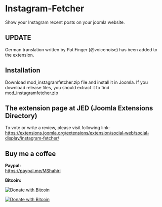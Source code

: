 # Instagram-Fetcher
Show your Instagram recent posts on your joomla website.

## UPDATE                         
                
German translation written by Pat Finger (@voicenoise) has been added to the extension.



## Installation
Download mod_instagramfetcher.zip file and install it in Joomla. If you download release files, you should extract it to find mod_instagramfetcher.zip                    

## The extension page at JED (Joomla Extensions Directory)                         
                      
To vote or write a review, please visit following link:                      
https://extensions.joomla.org/extensions/extension/social-web/social-display/instagram-fetcher/

## Buy me a coffee       

**Paypal:**                
https://paypal.me/MShahiri           

**Bitcoin:**
                                                                   
[![Donate with Bitcoin](https://en.cryptobadges.io/badge/small/16f1DStB3YG3R4BMTa1zGYRxN9i7FAqtUX)](https://en.cryptobadges.io/donate/16f1DStB3YG3R4BMTa1zGYRxN9i7FAqtUX)
                                                   
  [![Donate with Bitcoin](https://en.cryptobadges.io/badge/big/16f1DStB3YG3R4BMTa1zGYRxN9i7FAqtUX)](https://en.cryptobadges.io/donate/16f1DStB3YG3R4BMTa1zGYRxN9i7FAqtUX)                
  

